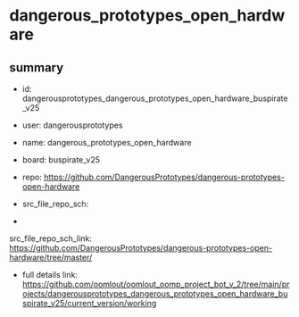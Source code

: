 # dangerous_prototypes_open_hardware
 
## summary 
* id: dangerousprototypes_dangerous_prototypes_open_hardware_buspirate_v25
* user: dangerousprototypes
* name: dangerous_prototypes_open_hardware
* board: buspirate_v25
* repo: https://github.com/DangerousPrototypes/dangerous-prototypes-open-hardware



* src_file_repo_sch: 
*
 src_file_repo_sch_link: https://github.com/DangerousPrototypes/dangerous-prototypes-open-hardware/tree/master/
* full details link: https://github.com/oomlout/oomlout_oomp_project_bot_v_2/tree/main/projects/dangerousprototypes_dangerous_prototypes_open_hardware_buspirate_v25/current_version/working  






